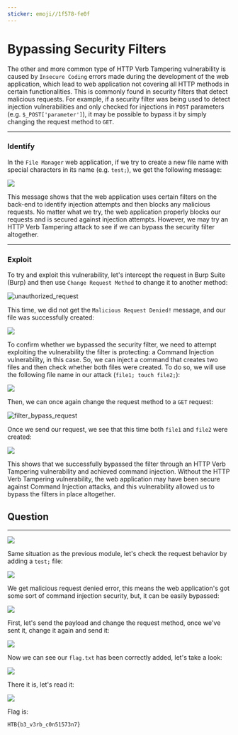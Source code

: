 ```yaml
---
sticker: emoji//1f578-fe0f
---
```


# Bypassing Security Filters

The other and more common type of HTTP Verb Tampering vulnerability is caused by `Insecure Coding` errors made during the development of the web application, which lead to web application not covering all HTTP methods in certain functionalities. This is commonly found in security filters that detect malicious requests. For example, if a security filter was being used to detect injection vulnerabilities and only checked for injections in `POST` parameters (e.g. `$_POST['parameter']`), it may be possible to bypass it by simply changing the request method to `GET`.

***

### Identify

In the `File Manager` web application, if we try to create a new file name with special characters in its name (e.g. `test;`), we get the following message:

&#x20; &#x20;

![](https://academy.hackthebox.com/storage/modules/134/web_attacks_verb_malicious_request.jpg)

This message shows that the web application uses certain filters on the back-end to identify injection attempts and then blocks any malicious requests. No matter what we try, the web application properly blocks our requests and is secured against injection attempts. However, we may try an HTTP Verb Tampering attack to see if we can bypass the security filter altogether.

***

### Exploit

To try and exploit this vulnerability, let's intercept the request in Burp Suite (Burp) and then use `Change Request Method` to change it to another method:&#x20;

![unauthorized\_request](https://academy.hackthebox.com/storage/modules/134/web_attacks_verb_tampering_GET_request.jpg)

This time, we did not get the `Malicious Request Denied!` message, and our file was successfully created:

![](https://academy.hackthebox.com/storage/modules/134/web_attacks_verb_tampering_injected_request.jpg)

To confirm whether we bypassed the security filter, we need to attempt exploiting the vulnerability the filter is protecting: a Command Injection vulnerability, in this case. So, we can inject a command that creates two files and then check whether both files were created. To do so, we will use the following file name in our attack (`file1; touch file2;`):

&#x20; &#x20;

![](https://academy.hackthebox.com/storage/modules/134/web_attacks_verb_tampering_filter_bypass.jpg)

Then, we can once again change the request method to a `GET` request:&#x20;

![filter\_bypass\_request](https://academy.hackthebox.com/storage/modules/134/web_attacks_verb_tampering_filter_bypass_request.jpg)

Once we send our request, we see that this time both `file1` and `file2` were created:

![](https://academy.hackthebox.com/storage/modules/134/web_attacks_verb_tampering_after_filter_bypass.jpg)

This shows that we successfully bypassed the filter through an HTTP Verb Tampering vulnerability and achieved command injection. Without the HTTP Verb Tampering vulnerability, the web application may have been secure against Command Injection attacks, and this vulnerability allowed us to bypass the filters in place altogether.

## Question

***

![](gitbook/cybersecurity/images/Pasted%20image%2020250217143523.png)

Same situation as the previous module, let's check the request behavior by adding a `test;` file:

![](gitbook/cybersecurity/images/Pasted%20image%2020250217143548.png)

We get malicious request denied error, this means the web application's got some sort of command injection security, but, it can be easily bypassed:

![](gitbook/cybersecurity/images/Pasted%20image%2020250217144923.png)

First, let's send the payload and change the request method, once we've sent it, change it again and send it:

![](gitbook/cybersecurity/images/Pasted%20image%2020250217145008.png)

Now we can see our `flag.txt` has been correctly added, let's take a look:

![](gitbook/cybersecurity/images/Pasted%20image%2020250217145033.png)

There it is, let's read it:

![](gitbook/cybersecurity/images/Pasted%20image%2020250217145048.png)

Flag is:

```
HTB{b3_v3rb_c0n51573n7}
```

